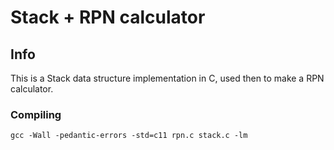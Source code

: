 # Stack + RPN calculator

## Info
This is a Stack data structure implementation in C, used then to make a RPN calculator.

### Compiling
```
gcc -Wall -pedantic-errors -std=c11 rpn.c stack.c -lm
```
